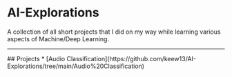 # AI-Explorations
A collection of all short projects that I did on my way while learning various aspects of Machine/Deep Learning.<br> 
<hr>
## Projects
* [Audio Classification](https://github.com/keew13/AI-Explorations/tree/main/Audio%20Classification) 
